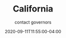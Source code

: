 ---
date: 2020-09-11T11:55:00-04:00
title: "California"
ab: "CA"
seo_title: "Contact California Governor"
description: Contact California Governor
author: contact governors
url: /california/
weight: 1
---